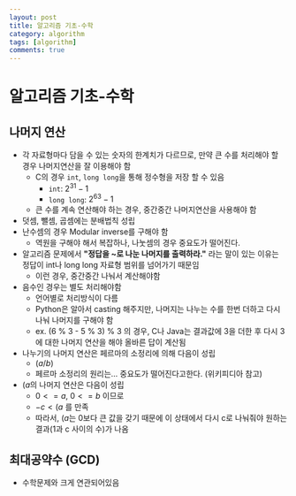 ```yaml
---
layout: post
title: 알고리즘 기초-수학
category: algorithm
tags: [algorithm]
comments: true
---
```


# 알고리즘 기초-수학
## 나머지 연산
- 각 자료형마다 담을 수 있는 숫자의 한계치가 다르므로, 만약 큰 수를 처리해야 할 경우 나머지연산을 잘 이용해야 함
  - C의 경우 `int`, `long long`을 통해 정수형을 저장 할 수 있음
    - `int`: $2^31 -1$
    - `long long`: $2^63 -1$
  - 큰 수를 계속 연산해야 하는 경우, 중간중간 나머지연산을 사용해야 함
- 덧셈, 뺄셈, 곱셈에는 분배법칙 성립
- 난수셈의 경우 Modular inverse를 구해야 함
  - 역원을 구해야 해서 복잡하나, 나눗셈의 경우 중요도가 떨어진다.
- 알고리즘 문제에서 __"정답을 ~로 나눈 나머지를 출력하라."__ 라는 말이 있는 이유는 정답이 int나 long long 자료형 범위를 넘어가기 때문임
  - 이런 경우, 중간중간 나눠서 계산해야함
- 음수인 경우는 별도 처리해야함
  - 언어별로 처리방식이 다름
  - Python은 알아서 casting 해주지만, 나머지는 나누는 수를 한번 더하고 다시 나눠 나머지를 구해야 함
  - ex. (6 % 3 - 5 % 3) % 3 의 경우, C나 Java는 결과값에 3을 더한 후 다시 3에 대한 나머지 연산을 해야 올바른 답이 계산됨
- 나누기의 나머지 연산은 페르마의 소정리에 의해 다음이 성립
  - $(a/b)%c = (a\times b^{c-2}%c$
  - 페르마 소정리의 원리는... 중요도가 떨어진다고한다. (위키피디아 참고)
- $(a%c-b%c)%c$의 나머지 연산은 다음이 성립
  - $0<=a%c<=c$, $0<=b%c<=c$ 이므로
  - $-c<(a%c-b%c)<2c$ 를 만족
  - 따라서, $(a%c-b%c+c)$는 0보다 큰 값을 갖기 때문에 이 상태에서 다시 c로 나눠줘야 원하는 결과(1과 c 사이의 수)가 나옴

## 최대공약수 (GCD)
- 수학문제와 크게 연관되어있음







